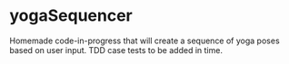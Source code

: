 # yogaSequencer
Homemade code-in-progress that will create a sequence of yoga poses based on user input. 
TDD case tests to be added in time.
